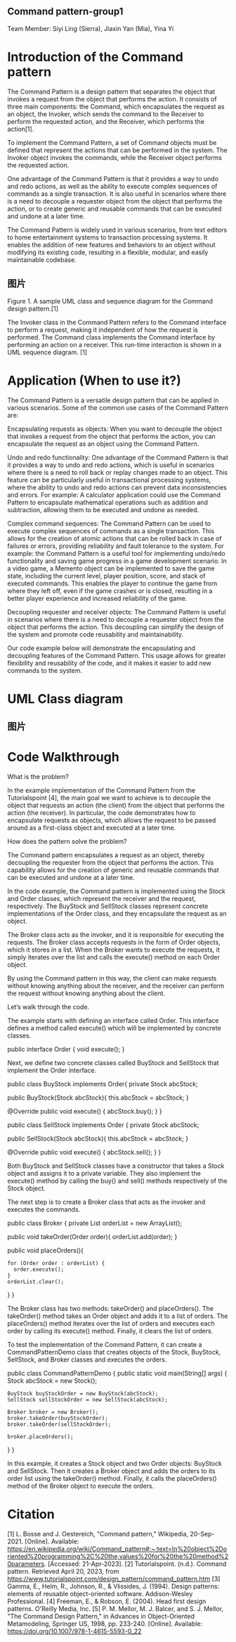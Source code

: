 ## Command pattern-group1
Team Member: Siyi Ling (Sierra), Jiaxin Yan (Mia), Yina Yi

# Introduction of the Command pattern
The Command Pattern is a design pattern that separates the object that invokes a request from the object that performs the action. It consists of three main components: the Command, which encapsulates the request as an object, the Invoker, which sends the command to the Receiver to perform the requested action, and the Receiver, which performs the action[1].

To implement the Command Pattern, a set of Command objects must be defined that represent the actions that can be performed in the system. The Invoker object invokes the commands, while the Receiver object performs the requested action.

One advantage of the Command Pattern is that it provides a way to undo and redo actions, as well as the ability to execute complex sequences of commands as a single transaction. It is also useful in scenarios where there is a need to decouple a requester object from the object that performs the action, or to create generic and reusable commands that can be executed and undone at a later time.

The Command Pattern is widely used in various scenarios, from text editors to home entertainment systems to transaction processing systems. It enables the addition of new features and behaviors to an object without modifying its existing code, resulting in a flexible, modular, and easily maintainable codebase.

## 图片

Figure 1. A sample UML class and sequence diagram for the Command design pattern.[1]

The Invoker class in the Command Pattern refers to the Command interface to perform a request, making it independent of how the request is performed. The Command class implements the Command interface by performing an action on a receiver. This run-time interaction is shown in a UML sequence diagram. [1]

# Application (When to use it?)
The Command Pattern is a versatile design pattern that can be applied in various scenarios. Some of the common use cases of the Command Pattern are:

Encapsulating requests as objects: When you want to decouple the object that invokes a request from the object that performs the action, you can encapsulate the request as an object using the Command Pattern.

Undo and redo functionality: One advantage of the Command Pattern is that it provides a way to undo and redo actions, which is useful in scenarios where there is a need to roll back or replay changes made to an object. This feature can be particularly useful in transactional processing systems, where the ability to undo and redo actions can prevent data inconsistencies and errors.
For example: A calculator application could use the Command Pattern to encapsulate mathematical operations such as addition and subtraction, allowing them to be executed and undone as needed.

Complex command sequences: The Command Pattern can be used to execute complex sequences of commands as a single transaction. This allows for the creation of atomic actions that can be rolled back in case of failures or errors, providing reliability and fault tolerance to the system.
For example: the Command Pattern is a useful tool for implementing undo/redo functionality and saving game progress in a game development scenario. In a video game, a Memento object can be implemented to save the game state, including the current level, player position, score, and stack of executed commands. This enables the player to continue the game from where they left off, even if the game crashes or is closed, resulting in a better player experience and increased reliability of the game.

Decoupling requester and receiver objects: The Command Pattern is useful in scenarios where there is a need to decouple a requester object from the object that performs the action. This decoupling can simplify the design of the system and promote code reusability and maintainability. 

Our code example below will demonstrate the encapsulating and decoupling features of the Command Pattern. This usage allows for greater flexibility and reusability of the code, and it makes it easier to add new commands to the system.

# UML Class diagram

## 图片

# Code Walkthrough

What is the problem?

In the example implementation of the Command Pattern from the Tutorialspoint [4], the main goal we want to achieve is to decouple the object that requests an action (the client) from the object that performs the action (the receiver). In particular, the code demonstrates how to encapsulate requests as objects, which allows the request to be passed around as a first-class object and executed at a later time.

How does the pattern solve the problem?

The Command pattern encapsulates a request as an object, thereby decoupling the requester from the object that performs the action. This capability allows for the creation of generic and reusable commands that can be executed and undone at a later time.

In the code example, the Command pattern is implemented using the Stock and Order classes, which represent the receiver and the request, respectively. The BuyStock and SellStock classes represent concrete implementations of the Order class, and they encapsulate the request as an object.

The Broker class acts as the invoker, and it is responsible for executing the requests. The Broker class accepts requests in the form of Order objects, which it stores in a list. When the Broker wants to execute the requests, it simply iterates over the list and calls the execute() method on each Order object.

By using the Command pattern in this way, the client can make requests without knowing anything about the receiver, and the receiver can perform the request without knowing anything about the client.


Let’s walk through the code.

The example starts with defining an interface called Order. This interface defines a method called execute() which will be implemented by concrete classes.

public interface Order {
  void execute();
}

Next, we define two concrete classes called BuyStock and SellStock that implement the Order interface.

public class BuyStock implements Order{
  private Stock abcStock;

  public BuyStock(Stock abcStock){
    this.abcStock = abcStock;
  }

  @Override
  public void execute() {
    abcStock.buy();
  }
}

public class SellStock implements Order {
  private Stock abcStock;

  public SellStock(Stock abcStock){
    this.abcStock = abcStock;
  }

  @Override
  public void execute() {
    abcStock.sell();
  }
}

Both BuyStock and SellStock classes have a constructor that takes a Stock object and assigns it to a private variable. They also implement the execute() method by calling the buy() and sell() methods respectively of the Stock object.

The next step is to create a Broker class that acts as the invoker and executes the commands.

public class Broker {
  private List<Order> orderList = new ArrayList<Order>();

  public void takeOrder(Order order){
    orderList.add(order);
  }

  public void placeOrders(){

    for (Order order : orderList) {
      order.execute();
    }
    orderList.clear();
  }
}

The Broker class has two methods: takeOrder() and placeOrders(). The takeOrder() method takes an Order object and adds it to a list of orders. The placeOrders() method iterates over the list of orders and executes each order by calling its execute() method. Finally, it clears the list of orders.

To test the implementation of the Command Pattern, it can create a CommandPatternDemo class that creates objects of the Stock, BuyStock, SellStock, and Broker classes and executes the orders.

public class CommandPatternDemo {
  public static void main(String[] args) {
    Stock abcStock = new Stock();

    BuyStock buyStockOrder = new BuyStock(abcStock);
    SellStock sellStockOrder = new SellStock(abcStock);

    Broker broker = new Broker();
    broker.takeOrder(buyStockOrder);
    broker.takeOrder(sellStockOrder);

    broker.placeOrders();
  }
}

In this example, it creates a Stock object and two Order objects: BuyStock and SellStock. Then it creates a Broker object and adds the orders to its order list using the takeOrder() method. Finally, it calls the placeOrders() method of the Broker object to execute the orders.

# Citation
[1] L. Bosse and J. Oestereich, "Command pattern," Wikipedia, 20-Sep-2021. [Online]. Available: https://en.wikipedia.org/wiki/Command_pattern#:~:text=In%20object%2Doriented%20programming%2C%20the,values%20for%20the%20method%20parameters. [Accessed: 21-Apr-2023].
[2] Tutorialspoint. (n.d.). Command pattern. Retrieved April 20, 2023, from https://www.tutorialspoint.com/design_pattern/command_pattern.htm
[3] Gamma, E., Helm, R., Johnson, R., & Vlissides, J. (1994). Design patterns: elements of reusable object-oriented software. Addison-Wesley Professional.
[4] Freeman, E., & Robson, E. (2004). Head first design patterns. O'Reilly Media, Inc.
[5] P. M. Mellor, M. J. Balcer, and S. J. Mellor, "The Command Design Pattern," in Advances in Object-Oriented Metamodeling, Springer US, 1998, pp. 233-240. [Online]. Available: https://doi.org/10.1007/978-1-4615-5593-0_22 
